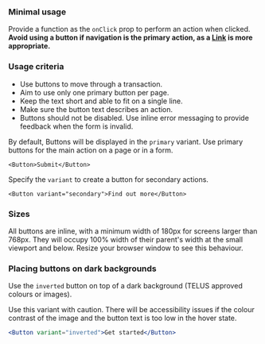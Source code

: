 ### Minimal usage

Provide a function as the `onClick` prop to perform an action when clicked. **Avoid using a button if navigation
is the primary action, as a [Link](#link) is more appropriate.**

### Usage criteria

* Use buttons to move through a transaction.
* Aim to use only one primary button per page.
* Keep the text short and able to fit on a single line.
* Make sure the button text describes an action.
* Buttons should not be disabled. Use inline error messaging to provide feedback when the form is invalid.

By default, Buttons will be displayed in the `primary` variant. Use primary buttons for the main action on a page or
in a form.

```
<Button>Submit</Button>
```

Specify the `variant` to create a button for secondary actions.

```
<Button variant="secondary">Find out more</Button>
```

### Sizes

All buttons are inline, with a minimum width of 180px for screens larger than 768px. They will occupy 100% width of their 
parent's width at the small viewport and below. Resize your browser window to see this behaviour.


### Placing buttons on dark backgrounds

Use the `inverted` button on top of a dark background (TELUS approved colours or images).

Use this variant with caution. There will be accessibility issues if the colour contrast of the image and the button 
text is too low in the hover state.

```jsx { "props": { "className": "docs_purple-block" } }
<Button variant="inverted">Get started</Button>
```
